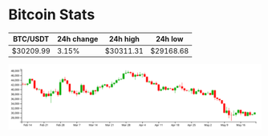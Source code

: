 # Bitcoin Stats

BTC/USDT|24h change|24h high|24h low|
|---|---|---|---|
|$30209.99|3.15%|$30311.31|$29168.68|

<img src="./chart.svg">
